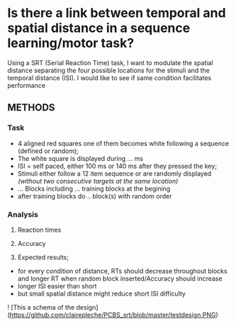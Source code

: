 # Is there a link between temporal and spatial distance in a sequence learning/motor task?

Using a SRT (Serial Reaction Time) task, I want to modulate the spatial distance separating the four possible locations for the stimuli and the temporal distance (ISI). I would like to see if same condition facilitates performance

## METHODS

### Task
- 4 aligned red squares one of them becomes white following a sequence (defined or random);
- The white square is displayed during ... ms
- ISI = self paced, either 100 ms or 140 ms after they pressed the key;
- Stimuli either follow a 12 item sequence or are randomly displayed *(without two consecutive targets at the same location)*
- ... Blocks including ... training blocks at the begining
- after training blocks do .. block(s) with random order

### Analysis

1. Reaction times

2. Accuracy

3. Expected results;
- for every condition of distance, RTs should decrease throughout blocks and longer RT when random block inserted/Accuracy should increase
- longer ISI easier than short
- but small spatial distance might reduce short ISI difficulty

! [This a schema of the design] (https://github.com/clairepleche/PCBS_srt/blob/master/testdesign.PNG)
